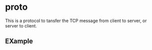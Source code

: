 # proto

This is a protocol to tansfer the TCP message from client to server, or server to client.

## EXample

```go
```